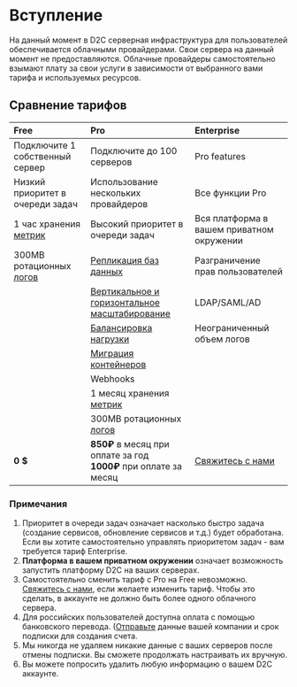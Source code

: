 # Вступление

На данный момент в D2C серверная инфраструктура для пользователей обеспечивается облачными провайдерами. Свои сервера на данный момент не предоставляются. Облачные провайдеры самостоятельно взымают плату за свои услуги в зависимости от выбранного вами тарифа и используемых ресурсов.

## Сравнение тарифов

Free                                         | Pro                                                                  | Enterprise
:------------------------------------------- | :------------------------------------------------------------------- | :----------------------------------------
Подключите 1 собственный сервер              | Подключите до 100 серверов                                           | Pro features
Низкий приоритет в очереди задач             | Использование нескольких провайдеров                                 | Все функции Pro
1 час хранения [метрик](/platform/metrics/)  | Высокий приоритет в очереди задач                                     | Вся платформа в вашем приватном окружении
300MB ротационных [логов](/platform/logs/)   | [Репликация баз данных](/platform/scaling/)                          | Разграничение прав пользователей
                                             | [Вертикальное и горизонтальное масштабирование](/platform/scaling/)  | LDAP/SAML/AD
                                             | [Балансировка нагрузки](/platform/balancing/)                        | Неограниченный объем логов
                                             | [Миграция контейнеров](/platform/migration/)                         |
                                             | Webhooks                                                             |
                                             | 1 месяц хранения [метрик](/platform/metrics/)                        |
                                             | 300MB ротационных [логов](/platform/logs/)                           |
**0 $**                                      | **850₽** в месяц при оплате за год<br>**1000₽** при оплате за месяц  | [Свяжитесь с нами](mailto:support@d2c.io)


### Примечания

1. Приоритет в очереди задач означает насколько быстро задача (создание сервисов, обновление сервисов и т.д.) будет обработана. Если вы хотите самостоятельно управлять приоритетом задач - вам требуется тариф Enterprise.
2. **Платформа в вашем приватном окружении** означает возможность запустить платформу D2C на ваших серверах.
3. Самостоятельно сменить тариф с Pro на Free невозможно. [Свяжитесь с нами](mailto:support@d2c.io), если желаете изменить тариф. Чтобы это сделать, в аккаунте не должно быть более одного облачного сервера.
4. Для российских пользователей доступна оплата с помощью банковского перевода. ([Отправьте](mailto:support@d2c.io) данные вашей компании и срок подписки для создания счета.
5. Мы никогда не удаляем никакие данные с ваших серверов после отмены подписки. Вы сможете продолжать настраивать их вручную.
6. Вы можете попросить удалить любую информацию о вашем D2C аккаунте.

